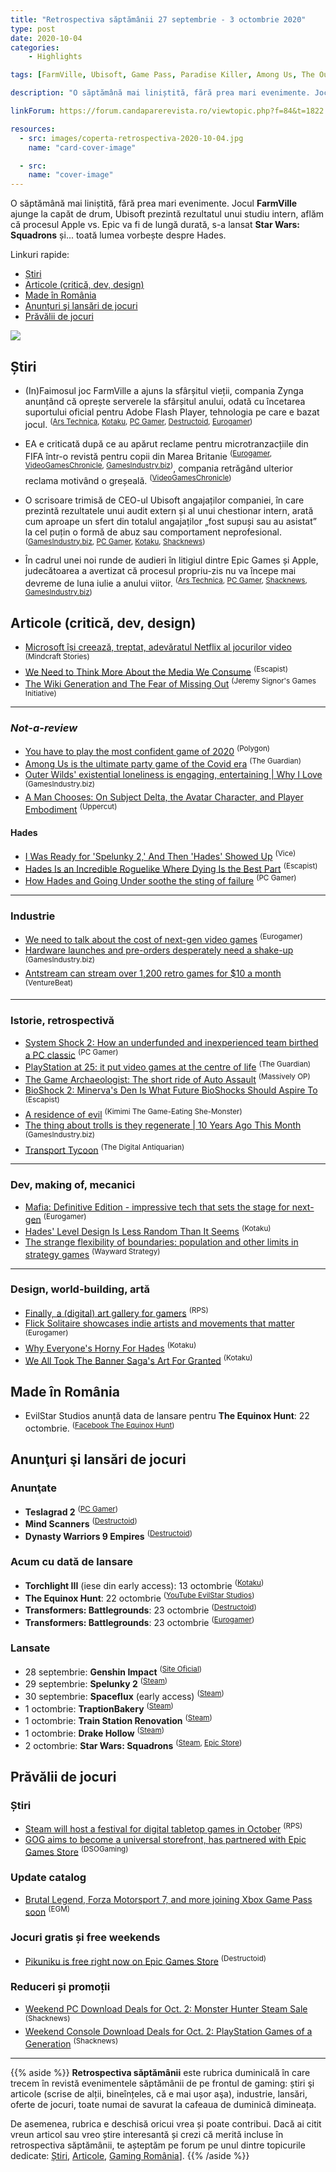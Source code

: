 ```yaml
---
title: "Retrospectiva săptămânii 27 septembrie - 3 octombrie 2020"
type: post
date: 2020-10-04
categories:
    - Highlights

tags: [FarmVille, Ubisoft, Game Pass, Paradise Killer, Among Us, The Outer Wilds, Bioshock 2, Hades, System Shock 2, PlayStation, Auto Assault, Transport Tycoon, "Mafia: Definitive Edition", The House of the Dead]

description: "O săptămână mai liniștită, fără prea mari evenimente. Jocul FarmVille ajunge la capăt de drum, Ubisoft prezintă rezultatul unui studiu intern, aflăm că procesul Apple vs. Epic va fi de lungă durată, s-a lansat Star Wars: Squadrons și... toată lumea vorbește despre Hades."

linkForum: https://forum.candaparerevista.ro/viewtopic.php?f=84&t=1822

resources:
  - src: images/coperta-retrospectiva-2020-10-04.jpg
    name: "card-cover-image"

  - src:
    name: "cover-image"
---
```


O săptămână mai liniștită, fără prea mari evenimente. Jocul **FarmVille** ajunge la capăt de drum, Ubisoft prezintă rezultatul unui studiu intern, aflăm că procesul Apple vs. Epic va fi de lungă durată, s-a lansat **Star Wars: Squadrons** și... toată lumea vorbește despre Hades.

Linkuri rapide:

* [Știri](#știri)
* [Articole (critică, dev, design)](#articole-critică-dev-design)
* [Made în România](#made-în-românia)
* [Anunțuri şi lansări de jocuri](#anunţuri-şi-lansări-de-jocuri)
* [Prăvălii de jocuri](#prăvălii-de-jocuri)

![](images/coperta-retrospectiva-2020-10-04.jpg)

## Știri

* (In)Faimosul joc FarmVille a ajuns la sfârșitul vieții, compania Zynga anunțând că oprește serverele la sfârșitul anului, odată cu încetarea suportului oficial pentru Adobe Flash Player, tehnologia pe care e bazat jocul. <sup>([Ars Technica](https://arstechnica.com/gaming/2020/09/zynga-is-finally-axing-the-original-farmville-after-11-years/), [Kotaku](https://kotaku.com/as-2020-ends-so-does-farmville-1845201618), [PC Gamer](https://www.pcgamer.com/end-of-an-era-farmville-is-finally-being-put-out-to-pasture/), [Destructoid](https://www.destructoid.com/stories/zynga-s-legendary-farmville-to-close-after-a-decade-of-success-605140.phtml), [Eurogamer](https://www.eurogamer.net/articles/2020-09-28-farmville-will-shut-down-on-december-31st-2020))</sup>

* EA e criticată după ce au apărut reclame pentru microtranzacțiile din FIFA într-o revistă pentru copii din Marea Britanie <sup>([Eurogamer](https://www.eurogamer.net/articles/2020-09-27-fans-hit-out-at-ea-for-promoting-fifa-microtransactions-in-magazines-for-children), [VideoGamesChronicle](https://www.videogameschronicle.com/news/ea-criticised-for-promoting-fifa-microtransactions-in-uk-toy-shops/), [GamesIndustry.biz](https://www.gamesindustry.biz/articles/2020-09-28-ea-under-fire-for-promoting-fifa-loot-boxes-in-toy-catalogue))</sup>, compania retrăgând ulterior reclama motivând o greșeală. <sup>([VideoGamesChronicle](https://www.videogameschronicle.com/news/ea-pulls-toy-shop-ad-for-fifa-points-and-committs-to-an-immediate-review/))</sup>

* O scrisoare trimisă de CEO-ul Ubisoft angajaților companiei, în care prezintă rezultatele unui audit extern și al unui chestionar intern, arată cum aproape un sfert din totalul angajaților „fost supuși sau au asistat” la cel puțin o formă de abuz sau comportament neprofesional. <sup>([GamesIndustry.biz](https://www.gamesindustry.biz/articles/2020-10-02-25-percent-of-ubisoft-employees-witnessed-workplace-misconduct-in-past-two-years), [PC Gamer](https://www.pcgamer.com/25-percent-of-ubisoft-employees-have-experienced-or-witnessed-workplace-misconduct/), [Kotaku](https://kotaku.com/one-in-four-ubisoft-employees-witnessed-or-experienced-1845256218), [Shacknews](https://www.shacknews.com/article/120707/ubisoft-ceo-reveals-roughly-25-of-employees-witnessed-or-experienced-misconduct))</sup>

* În cadrul unei noi runde de audieri în litigiul dintre Epic Games și Apple, judecătoarea a avertizat că procesul propriu-zis nu va începe mai devreme de luna iulie a anului viitor. <sup>([Ars Technica](https://arstechnica.com/gaming/2020/09/apple-vs-epic-hearing-previews-a-long-hard-fought-trial-to-come/), [PC Gamer](https://www.pcgamer.com/judge-says-epic-was-not-honest-when-it-bypassed-apples-payment-system-in-fortnite/), [Shacknews](https://www.shacknews.com/article/120647/epic-games-slammed-as-not-honest-by-judge-in-court-hearing-versus-apple), [GamesIndustry.biz](https://www.gamesindustry.biz/articles/2020-09-29-epic-vs-apple-judge-calls-for-trial-by-jury))</sup>

## Articole (critică, dev, design)

* [Microsoft își creează, treptat, adevăratul Netflix al jocurilor video](https://mindcraftstories.ro/tehnologie/microsoft-isi-creeaza-treptat-adevaratul-netflix-al-jocurilor-video/) <sup>(Mindcraft Stories)</sup>
* [We Need to Think More About the Media We Consume](https://www.escapistmagazine.com/v2/we-need-to-think-more-about-the-media-we-consume/) <sup>(Escapist)</sup>
* [The Wiki Generation and The Fear of Missing Out](https://thelifeofgame.wordpress.com/2020/10/02/the-wiki-generation-and-the-fear-of-missing-out/) <sup>(Jeremy Signor's Games Initiative)</sup>

---


### _Not-a-review_
* [You have to play the most confident game of 2020](https://www.polygon.com/2020/9/28/21473620/paradise-killer-detective-mystery-nintendo-switch-steam-kaizen-game-works) <sup>(Polygon)</sup>
* [Among Us is the ultimate party game of the Covid era](https://www.theguardian.com/games/2020/sep/29/among-us-the-ultimate-party-game-of-the-covid-era) <sup>(The Guardian)</sup>
* [Outer Wilds' existential loneliness is engaging, entertaining  | Why I Love](https://www.gamesindustry.biz/articles/2020-09-29-outer-wilds-why-i-love) <sup>(GamesIndustry.biz)</sup>
* [A Man Chooses: On Subject Delta, the Avatar Character, and Player Embodiment](https://uppercutcrit.com/a-man-chooses-on-subject-delta-the-avatar-character-and-player-embodiment/) <sup>(Uppercut)</sup>

#### Hades
* [I Was Ready for &#x27;Spelunky 2,&#x27; And Then &#x27;Hades&#x27; Showed Up](https://www.vice.com/en/article/7kpnyb/i-was-ready-for-spelunky-2-and-then-hades-showed-up) <sup>(Vice)</sup>
* [Hades Is an Incredible Roguelike Where Dying Is the Best Part](https://www.escapistmagazine.com/v2/hades-is-an-incredible-roguelike-where-dying-is-the-best-part/) <sup>(Escapist)</sup>
* [How Hades and Going Under soothe the sting of failure](https://www.pcgamer.com/how-hades-and-going-under-soothe-the-sting-of-failure/) <sup>(PC Gamer)</sup>

---

### Industrie
* [We need to talk about the cost of next-gen video games](https://www.eurogamer.net/articles/2020-10-01-we-need-to-talk-about-the-cost-of-next-gen-video-games) <sup>(Eurogamer)</sup>
* [Hardware launches and pre-orders desperately need a shake-up](https://www.gamesindustry.biz/articles/2020-10-02-hardware-launches-and-pre-orders-desperately-need-a-shake-up-opinion) <sup>(GamesIndustry.biz)</sup>
* [Antstream can stream over 1,200 retro games for $10 a month](https://venturebeat.com/2020/10/02/antstream-can-stream-over-1200-retro-games-for-10-a-month/) <sup>(VentureBeat)</sup>

---

### Istorie, retrospectivă
* [System Shock 2: How an underfunded and inexperienced team birthed a PC classic](https://www.pcgamer.com/system-shock-2-how-an-underfunded-and-inexperienced-team-birthed-a-pc-classic/) <sup>(PC Gamer)</sup>
* [PlayStation at 25: it put video games at the centre of life](https://www.theguardian.com/games/2020/sep/29/uk-playstation-at-25-put-video-games-centre-of-life) <sup>(The Guardian)</sup>
* [The Game Archaeologist: The short ride of Auto Assault](https://massivelyop.com/2020/09/26/the-game-archaeologist-the-short-ride-of-auto-assault/) <sup>(Massively OP)</sup>
* [BioShock 2: Minerva&#039;s Den Is What Future BioShocks Should Aspire To](https://www.escapistmagazine.com/v2/bioshock-2-minervas-den-is-what-future-bioshocks-should-aspire-to/) <sup>(Escapist)</sup>
* [A residence of evil](https://kimimithegameeatingshemonster.wordpress.com/2020/10/02/a-residence-of-evil/) <sup>(Kimimi The Game-Eating She-Monster)</sup>
* [The thing about trolls is they regenerate | 10 Years Ago This Month](https://www.gamesindustry.biz/articles/2020-09-30-the-thing-about-trolls-is-they-regenerate-10-years-ago-this-month) <sup>(GamesIndustry.biz)</sup>
* [Transport Tycoon](https://www.filfre.net/2020/10/transport-tycoon/) <sup>(The Digital Antiquarian)</sup>

---

### Dev, making of, mecanici
* [Mafia: Definitive Edition - impressive tech that sets the stage for next-gen](https://www.eurogamer.net/articles/digitalfoundry-2020-mafia-definitive-edition-tech-review) <sup>(Eurogamer)</sup>
* [Hades&#x27; Level Design Is Less Random Than It Seems](https://kotaku.com/hades-level-design-is-less-random-than-it-seems-1845254545) <sup>(Kotaku)</sup>
* [The strange flexibility of boundaries: population and other limits in strategy games](https://waywardstrategy.com/2020/10/02/the-strange-flexibility-of-boundaries-population-and-other-limits-in-strategy-games/) <sup>(Wayward Strategy)</sup>

---

### Design, world-building, artă
* [Finally, a (digital) art gallery for gamers](https://www.rockpapershotgun.com/2020/10/03/finally-a-digital-art-gallery-for-gamers) <sup>(RPS)</sup>
* [Flick Solitaire showcases indie artists and movements that matter](https://www.eurogamer.net/articles/2020-10-02-flick-solitaire-showcases-indie-artists-and-movements-that-matter) <sup>(Eurogamer)</sup>
* [Why Everyone&#x27;s Horny For Hades](https://kotaku.com/why-everyones-horny-for-hades-1845245468) <sup>(Kotaku)</sup>
* [We All Took The Banner Saga&#x27;s Art For Granted](https://kotaku.com/we-all-took-the-banner-sagas-art-for-granted-1845235004) <sup>(Kotaku)</sup>


## Made în România
* EvilStar Studios anunță data de lansare pentru **The Equinox Hunt**: 22 octombrie. <sup>([Facebook The Equinox Hunt](https://www.facebook.com/TheEquinoxHunt/posts/683024939001790))</sup>

## Anunţuri şi lansări de jocuri
### Anunţate
* **Teslagrad 2** <sup>([PC Gamer](https://www.pcgamer.com/teslagrad-2-promises-more-magnets-and-electricity-platforming-in-brand-new-realm/))</sup>
* **Mind Scanners** <sup>([Destructoid](https://www.destructoid.com/stories/mind-scanners-is-an-unnerving-retro-futuristic-job-simulator-605209.phtml))</sup>
* **Dynasty Warriors 9 Empires** <sup>([Destructoid](https://www.destructoid.com/stories/dynasty-warriors-9-empires-announced-for-pc-and-current-next-gen-consoles-604955.phtml))</sup>

### Acum cu dată de lansare
* **Torchlight III** (iese din early access): 13 octombrie <sup>([Kotaku](https://kotaku.com/torchlight-iii-goes-live-october-13-with-exclusive-fair-1845213157))</sup>
* **The Equinox Hunt**: 22 octombrie <sup>([YouTube EvilStar Studios](https://www.youtube.com/watch?v=Mu5i2jdI0lg))</sup>
* **Transformers: Battlegrounds**: 23 octombrie <sup>([Destructoid](https://www.destructoid.com/stories/transformers-meets-xcom-in-less-than-a-month-605304.phtml))</sup>
* **Transformers: Battlegrounds**: 23 octombrie <sup>([Eurogamer](https://www.eurogamer.net/articles/2020-09-28-transformers-battlegrounds-is-xcom-in-disguise))</sup>

### Lansate
* 28 septembrie: **Genshin Impact** <sup>([Site Oficial](https://genshin.mihoyo.com/en))</sup>
* 29 septembrie: **Spelunky 2** <sup>([Steam](https://store.steampowered.com/app/418530/Spelunky_2/))</sup>
* 30 septembrie: **Spaceflux** (early access) <sup>([Steam](https://store.steampowered.com/app/1344440/Spaceflux/))</sup>
* 1 octombrie: **TraptionBakery** <sup>([Steam](https://store.steampowered.com/app/1292100/TraptionBakery/))</sup>
* 1 octombrie: **Train Station Renovation** <sup>([Steam](https://store.steampowered.com/app/914010/Train_Station_Renovation/))</sup>
* 1 octombrie: **Drake Hollow** <sup>([Steam](https://store.steampowered.com/app/739650/Drake_Hollow/))</sup>
* 2 octombrie: **Star Wars: Squadrons** <sup>([Steam](https://store.steampowered.com/app/1222730/STAR_WARS_Squadrons/), [Epic Store](https://www.epicgames.com/store/en-US/product/star-wars-squadrons))</sup>

## Prăvălii de jocuri
### Știri
* [Steam will host a festival for digital tabletop games in October](https://www.rockpapershotgun.com/2020/09/30/steam-will-host-a-festival-for-digital-tabletop-games-in-october) <sup>(RPS)</sup>
* [GOG aims to become a universal storefront, has partnered with Epic Games Store](https://www.dsogaming.com/news/gog-aims-to-become-a-universal-storefront-has-partnered-with-epic-games-store/) <sup>(DSOGaming)</sup>

### Update catalog
* [Brutal Legend, Forza Motorsport 7, and more joining Xbox Game Pass soon](https://egmnow.com/brutal-legend-forza-motorsport-7-and-more-joining-xbox-game-pass-soon) <sup>(EGM)</sup>

### Jocuri gratis și free weekends
* [Pikuniku is free right now on Epic Games Store](https://www.destructoid.com/stories/pikuniku-is-free-right-now-on-epic-games-store-605428.phtml) <sup>(Destructoid)</sup>

### Reduceri și promoții
* [Weekend PC Download Deals for Oct. 2: Monster Hunter Steam Sale](https://www.shacknews.com/article/120711/weekend-pc-download-deals-for-oct-2-monster-hunter-steam-sale) <sup>(Shacknews)</sup>
* [Weekend Console Download Deals for Oct. 2: PlayStation Games of a Generation](https://www.shacknews.com/article/120708/weekend-console-download-deals-for-oct-2-playstation-games-of-a-generation) <sup>(Shacknews)</sup>

---

{{% aside %}}
**Retrospectiva săptămânii** este rubrica duminicală în care trecem în revistă evenimentele săptămânii de pe frontul de gaming: știri şi articole (scrise de alții, bineînțeles, că e mai ușor aşa), industrie, lansări, oferte de jocuri, toate numai de savurat la cafeaua de duminică dimineața.

De asemenea, rubrica e deschisă oricui vrea și poate contribui. Dacă ai citit vreun articol sau vreo știre interesantă și crezi că merită incluse în retrospectiva săptămânii, te așteptăm pe forum pe unul dintre topicurile dedicate: [Știri](https://forum.candaparerevista.ro/viewtopic.php?f=4&t=46), [Articole](https://forum.candaparerevista.ro/viewtopic.php?f=4&t=206), [Gaming România](https://forum.candaparerevista.ro/viewtopic.php?f=4&t=1622)].
{{% /aside %}}

